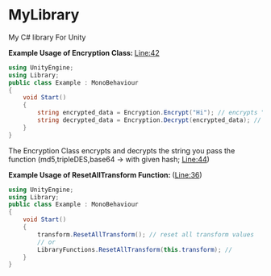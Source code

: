 # MyLibrary
My C# library For Unity 
<br>

<strong> Example Usage of Encryption Class: </strong> <a href="https://github.com/zyr1on/MyLibary/blob/main/Library.cs#L42">Line:42</a>
```cs
using UnityEngine;
using Library;
public class Example : MonoBehaviour
{
    void Start() 
    {
        string encrypted_data = Encryption.Encrypt("Hi"); // encrypts "hi" string;
        string decrypted_data = Encryption.Decrypt(encrypted_data); // Decrypts "encrypted_data" variable encrypted as "hi"
    }
}
```
The Encryption Class encrypts and decrypts the string you pass the function (md5,tripleDES,base64 -> 
with given hash; <a href="https://github.com/zyr1on/MyLibary/blob/main/Library.cs#L44">Line:44</a>)

<strong>Example <strong>Usage</strong> of  ResetAllTransform Function: </strong>(<a href="https://github.com/zyr1on/MyLibary/blob/main/Library.cs#L36">Line:36</a>) 
```cs
using UnityEngine;
using Library;
public class Example : MonoBehaviour
{
    void Start() 
    {
        transform.ResetAllTransform(); // reset all transform values
        // or
        LibraryFunctions.ResetAllTransform(this.transform); // 
    }
}
```
